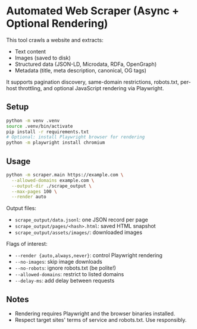 # Automated Web Scraper (Async + Optional Rendering)

This tool crawls a website and extracts:
- Text content
- Images (saved to disk)
- Structured data (JSON-LD, Microdata, RDFa, OpenGraph)
- Metadata (title, meta description, canonical, OG tags)

It supports pagination discovery, same-domain restrictions, robots.txt, per-host throttling, and optional JavaScript rendering via Playwright.

## Setup

```bash
python -m venv .venv
source .venv/bin/activate
pip install -r requirements.txt
# Optional: install Playwright browser for rendering
python -m playwright install chromium
```

## Usage

```bash
python -m scraper.main https://example.com \
  --allowed-domains example.com \
  --output-dir ./scrape_output \
  --max-pages 100 \
  --render auto
```

Output files:
- `scrape_output/data.jsonl`: one JSON record per page
- `scrape_output/pages/<hash>.html`: saved HTML snapshot
- `scrape_output/assets/images/`: downloaded images

Flags of interest:
- `--render {auto,always,never}`: control Playwright rendering
- `--no-images`: skip image downloads
- `--no-robots`: ignore robots.txt (be polite!)
- `--allowed-domains`: restrict to listed domains
- `--delay-ms`: add delay between requests

## Notes
- Rendering requires Playwright and the browser binaries installed.
- Respect target sites' terms of service and robots.txt. Use responsibly.